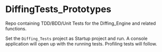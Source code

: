 # DiffingTests_Prototypes
Repo containing TDD/BDD/Unit Tests for the Diffing_Engine and related functions.

Set the `Diffing_Tests` project as Startup project and run. A console application will open up with the running tests. Profiling tests will follow.
